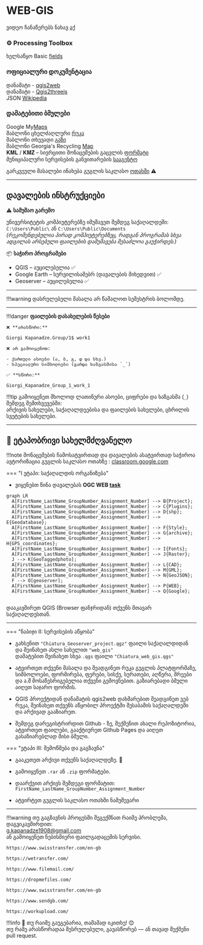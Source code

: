 # WEB-GIS

ვიდეო ჩანაწერებს ნახავ [აქ](https://ezdanapak.github.io/GTU-GIS/GIS_SKA/Videos/) <br>


### ⚙️ Processing Toolbox <br>

ხელსაწყო Basic [fields](https:) <br>


### ოფიციალური დოკუმენტაცია <br>
დანამატი  - [qgis2web](https://github.com/qgis2web/qgis2web) <br>
დანამატი - [Qgis2threejs](https://github.com/minorua/Qgis2threejs) <br>
JSON [Wikipedia](https://en.wikipedia.org/wiki/JSON) <br>

### დამატებითი ბმულები <br>
Google My[Maps](https://www.google.com/maps) <br>
შაბლონი ცხელძაღლური [რუკა](https://www.google.com/maps/d/u/3/edit?hl=ka&mid=176BVE02xYafhr-6qezCRy4sHJs76xZyf&ll=42.51875523468736%2C42.56166703834641&z=7)  <br>
შაბლონი თხევადი [გაზი](https://www.google.com/maps/d/u/3/edit?hl=ka&mid=1y3jZwVgz0WEYQWvZjlNysLex4eLLSrw&ll=42.17127030085311%2C43.86809699999997&z=9) <br>
შაბლონი Georgia's Recycling [Map](https://www.google.com/maps/d/u/3/viewer?hl=ka&mid=18VONz4zIlS6VgcDRIAX6odQ8YGBjUQdz&ll=42.00871348204378%2C43.53747129999999&z=8) <br>
𝐊𝐌𝐋 / 𝐊𝐌𝐙 – სივრცითი მონაცემების გაცვლის [ფორმატი](https://ezdanapak.github.io/GTU-GIS/GIS_SKA/Theory/Google/Google_formats/) <br>
მუნიციპალური სერვისების განვითარების [სააგენტო](https://ms.gov.ge/msmap/) <br>


გარკვეული მასალები ინახება გუგლის საკლასო [ოთახში](https://classroom.google.com/c/Nzg3MzAxMDU4MzEy/m/Nzg3NTk5MzU2OTYw/details) ⚠️ <br>

---
## დავალების ინსტრუქციები

⚠️ **სამუშაო გარემო**

უნივერსიტეტის კომპიუტერებზე იმუშავეთ შემდეგ საქაღალდეში:  
`C:\Users\Public\` ან `C:\Users\Public\Documents`  
*(რეკომენდებულია პირად კომპიუტერებზეც, რადგან პროგრამას სხვა ადგილას არსებული ფაილების დამუშავება შესაძლოა გაუჭირდეს.)*

📦 **საჭირო პროგრამები**

* QGIS – აუცილებელია ✅  
* Google Earth – სურვილისამებრ (დავალების მიხედვით) ✅  
* Geoserver – აუცილებელია ✅  

---

!!!warning
    დასრულებული მასალა არ წაშალოთ სემესტრის ბოლომდე.
    
---

!!!danger 
    **ფაილების დასახელების წესები**

    ❌ **არასწორი:**  

    Giorgi Kapanadze.Group/1$ work1  

    ❌ არ გამოიყენოთ:

    - ქართული ასოები (ა, ბ, გ, დ და სხვ.)  
    - სპეციალური სიმბოლოები (გარდა ხაზგასმისა `_`)

    ✅ **სწორი:**  

    Giorgi_Kapanadze_Group_1_work_1  

!!!tip
    გამოიყენეთ მხოლოდ ლათინური ასოები, ციფრები და ხაზგასმა (`_`) შემდეგ შემთხვევებში:  
    არქივის სახელები, საქაღალდეებისა და ფაილების სახელები, ცხრილის სვეტების სახელები.

---

## 📘 ეტაპობრივი სახელმძღვანელო

!!!note
    მონაცემების ჩამოსატვირთად და დავალების ასატვირთად საჭიროა ავტორიზაცია გუგლის საკლასო ოთახზე
     : [classroom.google.com](https://classroom.google.com/)

=== "I ეტაპი: საქაღალდის ორგანიზება"
* ვიყენებთ წინა დავალებას **OGC WEB  [task](https://ezdanapak.github.io/GTU-GIS/GIS_SKA/Lab/OGC_WEB/)**



``` mermaid
graph LR
  A[FirstName_LastName_GroupNumber_Assignment_Number] --> B{Project};
  A[FirstName_LastName_GroupNumber_Assignment_Number] --> C{Plugins};
  A[FirstName_LastName_GroupNumber_Assignment_Number] --> D{shp};
  A[FirstName_LastName_GroupNumber_Assignment_Number] --> E{Geodatabase};
  A[FirstName_LastName_GroupNumber_Assignment_Number] --> F{Style};
  A[FirstName_LastName_GroupNumber_Assignment_Number] --> G{archive};
  A[FirstName_LastName_GroupNumber_Assignment_Number] --> H{GPS_coordinates};
  A[FirstName_LastName_GroupNumber_Assignment_Number] --> I{Fonts};
  A[FirstName_LastName_GroupNumber_Assignment_Number] --> J{Raster};
  J --> K[GeoTaggedphoto];
  A[FirstName_LastName_GroupNumber_Assignment_Number] --> L{CAD};
  A[FirstName_LastName_GroupNumber_Assignment_Number] --> M{GML};
  A[FirstName_LastName_GroupNumber_Assignment_Number] --> N{GeoJSON};
  F --> O[geoserver];
  A[FirstName_LastName_GroupNumber_Assignment_Number] --> P{WEB};
  A[FirstName_LastName_GroupNumber_Assignment_Number] --> Q{Google};


```

დააკავშირეთ QGIS (Browser ფანჯრიდან) თქვენს მთავარ საქაღალდესთან.

---

=== "ნაბიჯი II: სერვისების აწყობა"

* გახსენით `"Chiatura_Geoserver_project.qgz"` ფაილი საქაღალდიდან და შეინახეთ ასლი სახელით `"web_gis"`  
  დამატებით შეინახეთ სხვა `.qgs` ფაილი `"Chiatura_web_gis.qgs"`   <br>

* ატვირთეთ თქვენი მასალა და შეადგინეთ რუკა გუგლის პლატფორმაზე, სიმბოლოები, ფორმირება, ფერები, სისქე, სურათები, აღწერა, შრეები და ა.შ მოსაწესრიგებელია თქვენი გემოვნებით. გაზიარებადი ბმული აიღეთ საჯარო ფორმის.
* QGIS პროექტიდან დანამატის qgis2web დახმარებით შეადგინეთ ვებ რუკა, შეინახეთ თქვენს აწყობილ პროექტში შესაბამის საქაღალდეში და არქივად გააზიარეთ.
* შემდეგ დარეგისტრირდით Github - ზე, შექმენით ახალი რეპოზიტორია, ატვირთეთ ფაილები, გააქტიურეთ Github Pages და აიღეთ გასაზიარებლად მისი ბმული. 




=== "ეტაპი III: შემოწმება და გაგზავნა"
* გააკეთეთ არქივი თქვენს საქაღალდეზე. 💾
* გამოიყენეთ `.rar` ან `.zip` ფორმატები.
* დაარქვით არქივს შემდეგი ფორმატით:  
  `FirstName_LastName_GroupNumber_Assignment_Number`

* ატვირტეთ გუგლის საკლასო ოთახში ნამუშევარი

---

!!!warning
    თუ გაგზავნის პროცესში შეგექმნათ რაიმე პრობლემა, დაგვიკავშირდით:  
    g.kapanadze1908@gmail.com  
    ან გამოიყენეთ ნებისმიერი ფაილგადაცემის სერვისი. <br>

    https://www.swisstransfer.com/en-gb

    https://wetransfer.com/

    https://www.filemail.com/

    https://dropmefiles.com/

    https://www.swisstransfer.com/en-gb

    https://www.sendgb.com/

    https://workupload.com/ 

!!!info
    📌 თუ რაიმე გაუგებარია, თამამად იკითხე! 😊  
    თუ რამე არასწორადაა შესრულებული, გავასწორებ — ან თავად შექმენი pull request. 